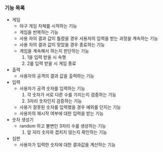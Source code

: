 ### 기능 목록 
- 게임
  - 야구 게임 자체를 시작하는 기능 
  - 게임을 반복하는 기능
  - 사용 자의 결과 값이 틀렸을 경우 사용자의 입력을 받는 과정을 계속하는 기능  
  - 사용 자의 결과 값이 맞았을 경우 종료하는 기능
  - 게임을 계속해서 하는지 판단하는 기능 
    1. 1을 입력 받을 시 속행
    2. 2를 입력 받을 시 게임 종료 
- 출력 
  - 사용자의 공격의 결과 값을 출력하는 기능
- 입력
  - 사용자가 공격 숫자를 입력하는 기능
     1. 각 숫자가 서로 다른 수를 가지는지 검증하는 기능
     2. 3자리 숫자인지 검증하는 기능
  - 사용가 잘못된 숫자를 입력했을 경우 예외를 던지는 기능
  - 사용자의 재시작 여부에 대한 입력을 받는 기능
- 숫자  생성기 
  - random 하고 불변인 3자리 수를 생성하는 기능
     1. 앞 자리 숫자와 겹치지 않는지 확인하는 기능
- 심판
  - 사용자가 입력한 숫자에 대한 결과값을 계산하는 기능
